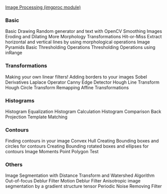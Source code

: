 
[Image Processing (imgproc module)](https://docs.opencv.org/4.5.5/d7/da8/tutorial_table_of_content_imgproc.html)


### Basic
Basic Drawing
Random generator and text with OpenCV
Smoothing Images
Eroding and Dilating
More Morphology Transformations
Hit-or-Miss
Extract horizontal and vertical lines by using morphological operations
Image Pyramids
Basic Thresholding Operations
Thresholding Operations using inRange

### Transformations
Making your own linear filters!
Adding borders to your images
Sobel Derivatives
Laplace Operator
Canny Edge Detector
Hough Line Transform
Hough Circle Transform
Remapping
Affine Transformations

### Histograms
Histogram Equalization
Histogram Calculation
Histogram Comparison
Back Projection
Template Matching

### Contours
Finding contours in your image
Convex Hull
Creating Bounding boxes and circles for contours
Creating Bounding rotated boxes and ellipses for contours
Image Moments
Point Polygon Test

### Others
Image Segmentation with Distance Transform and Watershed Algorithm
Out-of-focus Deblur Filter
Motion Deblur Filter
Anisotropic image segmentation by a gradient structure tensor
Periodic Noise Removing Filter
